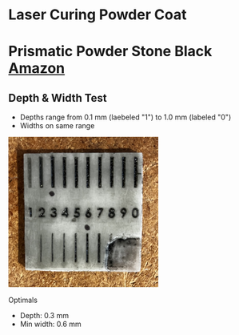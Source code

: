# Laser Curing Powder Coat

# Prismatic Powder Stone Black [Amazon](https://www.amazon.com/gp/product/B00MI5B7UC/)

## Depth & Width Test

* Depths range from 0.1 mm (laebeled "1") to 1.0 mm (labeled "0") 
* Widths on same range

<img src="./powdercoat-slot-test.jpg" width="300" height="300 ">

Optimals

* Depth: 0.3 mm
* Min width: 0.6 mm
